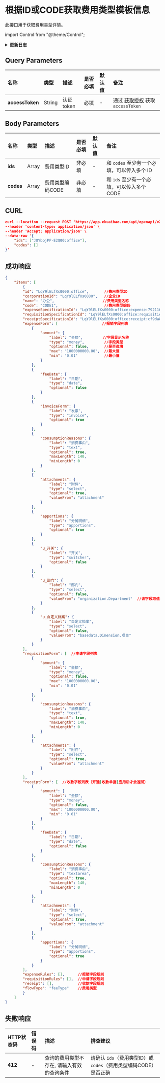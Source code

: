 # 根据ID或CODE获取费用类型模板信息

此接口用于获取费用类型详情。

import Control from "@theme/Control";

<Control method="POST"
url="/api/openapi/v2/specifications/feeType/byIdsAndCodes"
/>

<details>
  <summary><b>更新日志</b></summary>
  <div>

  [**1.7.1**](/docs/open-api/notice/update-log#171) -> 🆕 **成功响应** 中新增了 `code`（费用类型编码）参数 。<br/>

  </div>
</details>

## Query Parameters

| 名称 | 类型 | 描述 | 是否必填 | 默认值 | 备注 |
| :--- | :--- | :--- | :--- |:--- | :--- |
| **accessToken** | String | 认证token | 必填 | - | 通过 [获取授权](/docs/open-api/getting-started/auth) 获取 `accessToken` |

## Body Parameters

| 名称 | 类型 | 描述 | 是否必填 | 默认值 | 备注 |
| :--- | :--- | :--- | :--- |:--- | :--- |
| **ids**   | Array | 费用类型ID      | 非必填 | - | 和 `codes` 至少有一个必填，可以传入多个 ID |
| **codes** | Array | 费用类型编码CODE | 非必填 | - | 和 `ids` 至少有一个必填，可以传入多个 CODE |

## CURL
```json
curl --location --request POST 'https://app.ekuaibao.com/api/openapi/v2/specifications/feeType/byIdsAndCodes?accessToken=cCMbw_mKUs8c00' \
--header 'content-type: application/json' \
--header 'Accept: application/json' \
--data-raw '{
    "ids": ["JOYbpjPP-E2Q00:office"],
    "codes": []
}'
```

## 成功响应

```json
{
    "items": [
        {
        "id": "LqY9lELfXs0000:office",       //费用类型ID
        "corporationId": "LqY9lELfXs0000",   //企业ID
        "name": "办公",                      //费用类型名称
        "code": "CODE1",                     //费用类型编码
        "expenseSpecificationId": "LqY9lELfXs0000:office:expense:792110273014293af8b7c171057b33bd7a5b315a",          //报销字段版本ID,格式：费用类型ID + expense + 版本号
        "requisitionSpecificationId": "LqY9lELfXs0000:office:requisition:9613b88e57f83e6bde8a066fe4d173963f00d197",  //申请字段版本ID,格式：费用类型ID + requisition + 版本号
        "receiptSpecificationId": "LqY9lELfXs0000:office:receipt:cf9da8c731bf425d4b0586cb804193528f09f538",          //收款字段版本ID,格式：费用类型ID + receipt + 版本号（开通[收款单据]应用后才会返回）
        "expenseForm": [                    //报销字段列表
            {
                "amount": {
                    "label": "金额",         //字段显示名称
                    "type": "money",         //字段类型
                    "optional": false,       //是否选填
                    "max": "1000000000.00",  //最大值
                    "min": "0.01"            //最小值
                }
            },
            {
                "feeDate": {
                    "label": "日期",
                    "type": "date",
                    "optional": false
                }
            },
            {
                "invoiceForm": {
                    "label": "发票",
                    "type": "invoice",
                    "optional": true
                }
            },
            {
                "consumptionReasons": {
                    "label": "消费事由",
                    "type": "text",
                    "optional": true,
                    "maxLength": 140,
                    "minLength": 0
                }
            },
            {
                "attachments": {
                    "label": "附件",
                    "type": "select",
                    "optional": true,
                    "valueFrom": "attachment"
                }
            },
            {
                "apportions": {
                    "label": "分摊明细",
                    "type": "apportions",
                    "optional": true
                }
            },
            {
                "u_开关": {
                    "label": "开关",
                    "type": "switcher",
                    "optional": false
                }
            },
            {
                "u_部门": {
                    "label": "部门",
                    "type": "select",
                    "optional": false,
                    "valueFrom": "organization.Department"  //该字段取值范围，是从全局字段中获取到的
                }
            },
            {
                "u_自定义档案": {
                    "label": "自定义档案",
                    "type": "select",
                    "optional": false,
                    "valueFrom": "basedata.Dimension.项目"
                }
            }
        ],
        "requisitionForm": [  //申请字段列表
            {
                "amount": {
                    "label": "金额",
                    "type": "money",
                    "optional": false,
                    "max": "1000000000.00",
                    "min": "0.01"
                }
            },
            {
                "consumptionReasons": {
                    "label": "消费事由",
                    "type": "text",
                    "optional": true,
                    "maxLength": 140,
                    "minLength": 0
                }
            },
            {
                "attachments": {
                    "label": "附件",
                    "type": "select",
                    "optional": true,
                    "valueFrom": "attachment"
                }
            }
        ],
        "receiptForm": [  //收款字段列表（开通[收款单据]应用后才会返回）
            {
                "amount": {
                    "label": "金额",
                    "type": "money",
                    "optional": false,
                    "max": "1000000000.00",
                    "min": "0.01"
                }
            },
            {
                "feeDate": {
                    "label": "日期",
                    "type": "date",
                    "optional": false
                }
            },
            {
                "consumptionReasons": {
                    "label": "消费事由",
                    "type": "textarea",
                    "optional": true,
                    "maxLength": 140,
                    "minLength": 0
                }
            },
            {
                "attachments": {
                    "label": "附件",
                    "type": "select",
                    "optional": true,
                    "valueFrom": "attachment"
                }
            },
            {
                "apportions": {
                    "label": "分摊明细",
                    "type": "apportions",
                    "optional": true
                }
            }
        ],
        "expenseRules": [],      //报销字段规则
        "requisitionRules": [],  //申请字段规则
        "receipt": [],           //收款字段规则
        "flowType": "feeType"    //费用类型
        }
    ]
}
```

## 失败响应
| HTTP状态码 | 错误码 | 描述 | 排查建议 |
| :--- | :--- | :--- | :--- |
| **412** | - | 查询的费用类型不存在, 请输入有效的查询条件 | 请确认 `ids`（费用类型ID）或 `codes`（费用类型编码CODE）是否正确 |